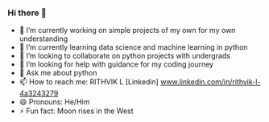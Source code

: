 ### Hi there 👋

- 🔭 I’m currently working on simple projects of my own for my own understanding
- 🌱 I’m currently learning data science and machine learning in python
- 👯 I’m looking to collaborate on python projects with undergrads
- 🤔 I’m looking for help with guidance for my coding journey
- 💬 Ask me about python
- 📫 How to reach me: RITHVIK L [Linkedin] www.linkedin.com/in/rithvik-l-4a3243279
- 😄 Pronouns: He/Him
- ⚡ Fun fact: Moon rises in the West
